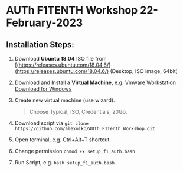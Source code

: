 AUTh F1TENTH Workshop 22-February-2023
===

Installation Steps:
---

1) Download **Ubuntu 18.04** ISO file from [(https://releases.ubuntu.com/18.04.6/](https://releases.ubuntu.com/18.04.6/)
(Desktop, ISO image, 64bit)

2) Download and Install a **Virtual Machine**, e.g. Vmware Workstation [Download for Windows](https://www.vmware.com/products/workstation-pro/workstation-pro-evaluation.html)

3) Create new virtual machine (use wizard).

    > Choose Typical, ISO, Credentials, 20Gb.

4) Download script via ``git clone https://github.com/alexoiko/AUTh_F1Tenth_Workshop.git``

5) Open terminal, e.g. Ctrl+Alt+T shortcut

6) Change permission ``chmod +x setup_f1_auth.bash``

7) Run Script, e.g. ``bash setup_f1_auth.bash``
